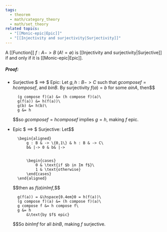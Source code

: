 ```yaml
---
tags:
  - theorem
  - math/category_theory
  - math/set_theory
related topics:
  - "[[Monic-epic|Epic]]"
  - "[[Injectivity and surjectivity|Surjectivity]]"
---
```

A [[Function]] $f:A -> B$ ($A != \emptyset$) is [[Injectivity and surjectivity|Surjective]] if and only if it is [[Monic-epic|Epic]].
##### Proof:
- Surjective $ ==> $ Epic:
	Let $g,h: B -> C$ such that $g compose f = h compose f$, and $b in B$. By surjectivity $f(a)=b$ for some $a in A$, then$$
	
		(g compose f)(a) &= (h compose f)(a)\
		g(f(a)) &= h(f(a))\
		g(b) &= h(b)\
		g &= h
	
	$$so $g compose f = h compose f$ implies $g=h$, making $f$ epic.
- Epic $ ==> $ Surjective:
	Let$$
	
		\begin{aligned}
			g : B & -> \{0,1\} & h : B & -> C\
			b& |-> 0 & b& |-> 
			
			
			\begin{cases}
				0 & \text{if $b in Im f$}\
				1 & \text{otherwise}
			\end{cases}
		\end{aligned}
	
	$$then as $f(a) in Im f$,$$
	
		g(f(a)) = &\hspace{0.4em}0 = h(f(a))\
		(g compose f)(a) &= (h compose f)(a)\
		g compose f &= h compose f\
		g &= h
			&\text{by $f$ epic}
	
	$$So $b in Im f$ for all $b in B$, making $f$ surjective.